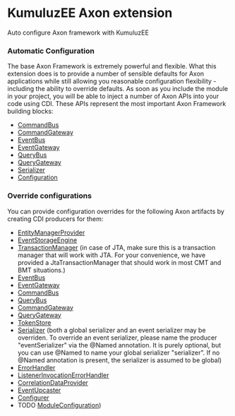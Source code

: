 # KumuluzEE Axon extension
Auto configure Axon framework with KumuluzEE

### Automatic Configuration
The base Axon Framework is extremely powerful and flexible. What this extension does is to provide a number of sensible defaults for Axon applications while still allowing you reasonable configuration flexibility - including the ability to override defaults. As soon as you include the module in your project, you will be able to inject a number of Axon APIs into your code using CDI. These APIs represent the most important Axon Framework building blocks:

* [CommandBus](http://www.axonframework.org/apidocs/4.3/org/axonframework/commandhandling/CommandBus.html)
* [CommandGateway](http://www.axonframework.org/apidocs/4.3/org/axonframework/commandhandling/gateway/CommandGateway.html)
* [EventBus](http://www.axonframework.org/apidocs/4.3/org/axonframework/eventhandling/EventBus.html)
* [EventGateway](https://apidocs.axoniq.io/4.3/org/axonframework/eventhandling/gateway/EventGateway.html)
* [QueryBus](http://www.axonframework.org/apidocs/4.3/org/axonframework/queryhandling/QueryBus.html)
* [QueryGateway](http://www.axonframework.org/apidocs/4.3/org/axonframework/queryhandling/QueryGateway.html)
* [Serializer](http://www.axonframework.org/apidocs/4.3/org/axonframework/serialization/Serializer.html)
* [Configuration](http://www.axonframework.org/apidocs/4.3/org/axonframework/config/Configuration.html)

### Override configurations
You can provide configuration overrides for the following Axon artifacts by creating CDI producers for them:

* [EntityManagerProvider](http://www.axonframework.org/apidocs/4.3/org/axonframework/common/jpa/EntityManagerProvider.html)
* [EventStorageEngine](http://www.axonframework.org/apidocs/4.3/org/axonframework/eventsourcing/eventstore/EventStorageEngine.html)
* [TransactionManager](http://www.axonframework.org/apidocs/4.3/org/axonframework/common/transaction/TransactionManager.html) (in case of JTA, make sure this is a transaction manager that will work with JTA. For your convenience, we have provided a JtaTransactionManager that should work in most CMT and BMT situations.)
* [EventBus](http://www.axonframework.org/apidocs/4.3/org/axonframework/eventhandling/EventBus.html)
* [EventGateway](https://apidocs.axoniq.io/4.3/org/axonframework/eventhandling/gateway/EventGateway.html)
* [CommandBus](http://www.axonframework.org/apidocs/4.3/org/axonframework/commandhandling/CommandBus.html)
* [QueryBus](http://www.axonframework.org/apidocs/4.3/org/axonframework/queryhandling/QueryBus.html)
* [CommandGateway](http://www.axonframework.org/apidocs/4.3/org/axonframework/commandhandling/gateway/CommandGateway.html)
* [QueryGateway](http://www.axonframework.org/apidocs/4.3/org/axonframework/queryhandling/QueryGateway.html)
* [TokenStore](http://www.axonframework.org/apidocs/4.3/org/axonframework/eventhandling/tokenstore/TokenStore.html)
* [Serializer](http://www.axonframework.org/apidocs/4.3/org/axonframework/serialization/Serializer.html) (both a global serializer and an event serializer may be overriden. To override an event serializer, please name the producer "eventSerializer" via the @Named annotation. It is purely optional, but you can use @Named to name your global serializer "serializer". If no @Named annotation is present, the serializer is assumed to be global)
* [ErrorHandler](http://www.axonframework.org/apidocs/4.3/org/axonframework/eventhandling/ErrorHandler.html)
* [ListenerInvocationErrorHandler](https://github.com/AxonFramework/AxonFramework/blob/master/core/src/main/java/org/axonframework/eventhandling/ListenerInvocationErrorHandler.java)
* [CorrelationDataProvider](https://github.com/AxonFramework/AxonFramework/blob/master/core/src/main/java/org/axonframework/messaging/correlation/CorrelationDataProvider.java)
* [EventUpcaster](http://www.axonframework.org/apidocs/4.3/org/axonframework/serialization/upcasting/event/EventUpcaster.html)
* [Configurer](http://www.axonframework.org/apidocs/4.3/org/axonframework/config/Configurer.html)
* TODO [ModuleConfiguration](http://www.axonframework.org/apidocs/4.3/org/axonframework/config/ModuleConfiguration.html))

